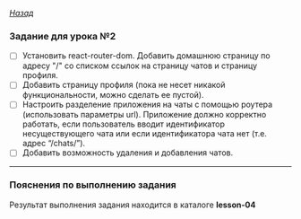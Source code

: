 ﻿*[Назад](./../README.md)*  
  
### Задание для урока №2  
  
- [ ] Установить react-router-dom. Добавить домашнюю страницу по адресу "/" со 
списком ссылок на страницу чатов и страницу профиля.  
- [ ] Добавить страницу профиля (пока не несет никакой функциональности, 
можно сделать ее пустой).  
- [ ] Настроить разделение приложения на чаты с помощью роутера (использовать параметры url). 
Приложение должно корректно работать, если пользователь вводит идентификатор несуществующего 
чата или если идентификатора чата нет (т.е. адрес “/chats/”).  
- [ ] Добавить возможность удаления и добавления чатов.  
  
---  
  
### Пояснения по выполнению задания  
  
Результат выполнения задания находится в каталоге **lesson-04**  
  
  